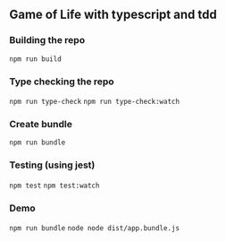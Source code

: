 ## Game of Life with typescript and tdd 

### Building the repo

```npm run build```

### Type checking the repo

```npm run type-check```
```npm run type-check:watch```

### Create bundle

```npm run bundle```

### Testing (using jest)

```npm test```
```npm test:watch```

### Demo

```npm run bundle```
```node node dist/app.bundle.js```